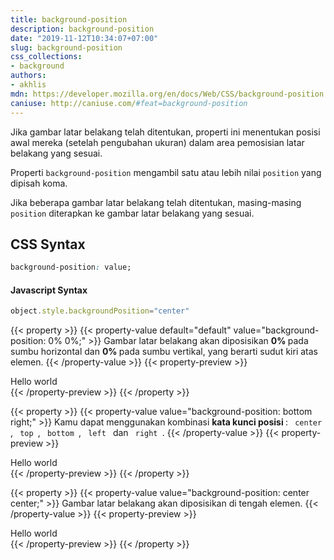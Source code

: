 ```yaml
---
title: background-position
description: background-position
date: "2019-11-12T10:34:07+07:00"
slug: background-position
css_collections:
- background
authors:
- akhlis
mdn: https://developer.mozilla.org/en/docs/Web/CSS/background-position
caniuse: http://caniuse.com/#feat=background-position
---
```


Jika gambar latar belakang telah ditentukan, properti ini menentukan posisi awal mereka (setelah pengubahan ukuran)
dalam area pemosisian latar belakang yang sesuai.

Properti `background-position` mengambil satu atau lebih nilai `position` yang dipisah koma.

Jika beberapa gambar latar belakang telah ditentukan, masing-masing `position` diterapkan ke gambar latar belakang yang
sesuai.

## CSS Syntax
```css
background-position: value;
```

#### Javascript Syntax
```js
object.style.backgroundPosition="center"
```

{{< property >}}
{{< property-value default="default" value="background-position: 0% 0%;" >}}
Gambar latar belakang akan diposisikan <strong> 0% </strong> pada sumbu horizontal dan <strong> 0% </strong> pada sumbu
vertikal, yang berarti sudut kiri atas elemen.
{{< /property-value >}}
{{< property-preview >}}
<div class="property__example bg-no-repeat bg-left-top bg-gray-100 bg-24 h-150px p-4" id="background-position-0-0"
    style="background-image:url('/images/cssref/koala.jpeg');">Hello world
</div>
{{< /property-preview >}}
{{< /property >}}

{{< property >}}
{{< property-value value="background-position: bottom right;" >}}
Kamu dapat menggunakan kombinasi <strong> kata kunci posisi </strong>: <code> center </code>, <code> top </code>, <code>
    bottom </code>, <code> left </code> dan <code> right </code>.
{{< /property-value >}}
{{< property-preview >}}
<div class="property__example bg-no-repeat bg-right-bottom bg-gray-100 bg-24 h-150px p-4"
    id="background-position-bottom-right" style="background-image:url('/images/cssref/koala.jpeg');">Hello world
</div>
{{< /property-preview >}}
{{< /property >}}

{{< property >}}
{{< property-value value="background-position: center center;" >}}
Gambar latar belakang akan diposisikan di tengah elemen.
{{< /property-value >}}
{{< property-preview >}}
<div class="property__example bg-no-repeat bg-center bg-gray-100 bg-24 h-150px p-4"
    id="background-position-center-center" style="background-image:url('/images/cssref/koala.jpeg');">Hello world
</div>
{{< /property-preview >}}
{{< /property >}}